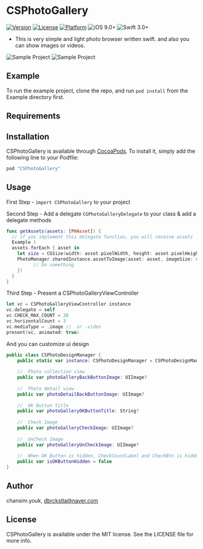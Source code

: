 # CSPhotoGallery

[![Version](https://img.shields.io/cocoapods/v/CSPhotoGallery.svg?style=flat)](http://cocoapods.org/pods/CSPhotoGallery)
[![License](https://img.shields.io/cocoapods/l/CSPhotoGallery.svg?style=flat)](http://cocoapods.org/pods/CSPhotoGallery)
[![Platform](https://img.shields.io/cocoapods/p/CSPhotoGallery.svg?style=flat)](http://cocoapods.org/pods/CSPhotoGallery)
![iOS 9.0+](https://img.shields.io/badge/iOS-9.0%2B-blue.svg)
![Swift 3.0+](https://img.shields.io/badge/Swift-3.0%2B-orange.svg)

- This is very simple and light photo browser written swift. and also you can show images or videos.

![Sample Project](Example/csphotogallery.gif)
![Sample Project](Example/csphotogallery2.gif)

## Example

To run the example project, clone the repo, and run `pod install` from the Example directory first.

## Requirements

## Installation

CSPhotoGallery is available through [CocoaPods](http://cocoapods.org). To install
it, simply add the following line to your Podfile:

```ruby
pod "CSPhotoGallery"
```

## Usage

First Step  - `import CSPhotoGallery` to your project 

Second Step - Add a delegate `CGPhotoGalleryDelegate` to your class & add a delegate methods 
```Swift
func getAssets(assets: [PHAsset]) {
  // if you implement this delegate function, you will receive assets
  Example )
  assets.forEach { asset in
    let size = CGSize(width: asset.pixelWidth, height: asset.pixelHeight)
    PhotoManager.sharedInstance.assetToImage(asset: asset, imageSize: size, completionHandler: { image in
          // Do something
    })
  }
}
```
Third Step - Present a CSPhotoGalleryViewController

```Swift
let vc = CSPhotoGalleryViewController.instance
vc.delegate = self
vc.CHECK_MAX_COUNT = 20
vc.horizontalCount = 3
vc.mediaType = .image //  or .video
present(vc, animated: true)
```
And you can customize ui design
```Swift
public class CSPhotoDesignManager {
    public static var instance: CSPhotoDesignManager = CSPhotoDesignManager()
    
    //  Photo collection view
    public var photoGalleryBackButtonImage: UIImage?
    
    //  Photo detail view
    public var photoDetailBackButtonImage: UIImage?
    
    //  OK Button Title
    public var photoGalleryOKButtonTitle: String?
    
    //  Check Image
    public var photoGalleryCheckImage: UIImage?
    
    //  UnCheck Image
    public var photoGalleryUnCheckImage: UIImage?
    
    //  When OK Button is hidden, CheckCountLabel and CheckBtn is hidden  
    public var isOKButtonHidden = false
}
```

## Author

chansim.youk, dbrckstla@naver.com

## License

CSPhotoGallery is available under the MIT license. See the LICENSE file for more info.
